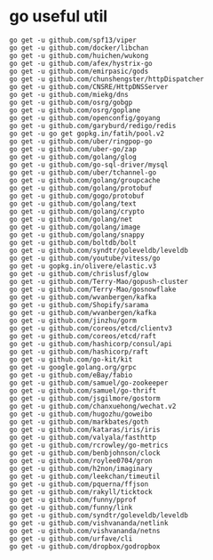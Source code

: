 # go useful util
    go get -u github.com/spf13/viper
    go get -u github.com/docker/libchan
    go get -u github.com/huichen/wukong
    go get -u github.com/afex/hystrix-go
    go get -u github.com/emirpasic/gods
    go get -u github.com/chunshengster/httpDispatcher
    go get -u github.com/CNSRE/HttpDNSServer
    go get -u github.com/miekg/dns
    go get -u github.com/osrg/gobgp
    go get -u github.com/osrg/goplane
    go get -u github.com/openconfig/goyang
    go get -u github.com/garyburd/redigo/redis
    go get -u go get gopkg.in/fatih/pool.v2
    go get -u github.com/uber/ringpop-go
    go get -u github.com/uber-go/zap
    go get -u github.com/golang/glog
    go get -u github.com/go-sql-driver/mysql
    go get -u github.com/uber/tchannel-go
    go get -u github.com/golang/groupcache
    go get -u github.com/golang/protobuf
    go get -u github.com/gogo/protobuf
    go get -u github.com/golang/text
    go get -u github.com/golang/crypto
    go get -u github.com/golang/net
    go get -u github.com/golang/image
    go get -u github.com/golang/snappy
    go get -u github.com/boltdb/bolt
    go get -u github.com/syndtr/goleveldb/leveldb
    go get -u github.com/youtube/vitess/go
    go get -u gopkg.in/olivere/elastic.v3
    go get -u github.com/chrislusf/glow
    go get -u github.com/Terry-Mao/gopush-cluster
    go get -u github.com/Terry-Mao/gosnowflake
    go get -u github.com/wvanbergen/kafka
    go get -u github.com/Shopify/sarama
    go get -u github.com/wvanbergen/kafka
    go get -u github.com/jinzhu/gorm
    go get -u github.com/coreos/etcd/clientv3
    go get -u github.com/coreos/etcd/raft
    go get -u github.com/hashicorp/consul/api
    go get -u github.com/hashicorp/raft
    go get -u github.com/go-kit/kit
    go get -u google.golang.org/grpc
    go get -u github.com/eBay/fabio
    go get -u github.com/samuel/go-zookeeper
    go get -u github.com/samuel/go-thrift
    go get -u github.com/jsgilmore/gostorm
    go get -u github.com/chanxuehong/wechat.v2
    go get -u github.com/hugozhu/goweibo
    go get -u github.com/markbates/goth
    go get -u github.com/kataras/iris/iris
    go get -u github.com/valyala/fasthttp
    go get -u github.com/rcrowley/go-metrics
    go get -u github.com/benbjohnson/clock
    go get -u github.com/roylee0704/gron
    go get -u github.com/h2non/imaginary
    go get -u github.com/leekchan/timeutil
    go get -u github.com/pquerna/ffjson
    go get -u github.com/rakyll/ticktock
    go get -u github.com/funny/pprof
    go get -u github.com/funny/link
    go get -u github.com/syndtr/goleveldb/leveldb
    go get -u github.com/vishvananda/netlink
    go get -u github.com/vishvananda/netns
    go get -u github.com/urfave/cli
    go get -u github.com/dropbox/godropbox
